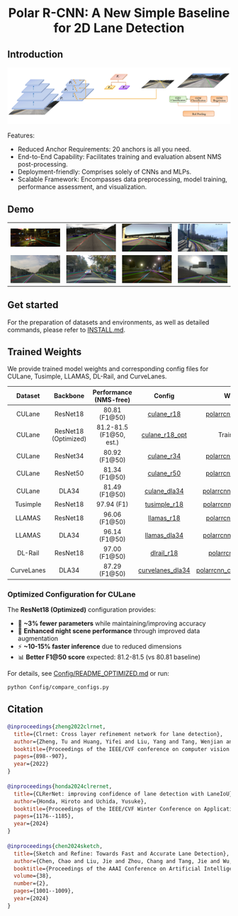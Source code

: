 <div align="center">

# Polar R-CNN: A New Simple Baseline for 2D Lane Detection

</div>


<!-- <!DOCTYPE html>
<html lang="zh">
<head>
    <meta charset="UTF-8">
    <meta name="viewport" content="width=device-width, initial-scale=1.0">
    <style>
        
    </style>
</head> -->

<link rel="stylesheet" href="styles.css">


## Introduction

<div align="center">
  <img src="resources/model-architecture.png" style="width: 100%, height: auto;"/>
</div>

Features:
- Reduced Anchor Requirements: 20 anchors is all you need.
- End-to-End Capability: Facilitates training and evaluation absent NMS post-processing.
- Deployment-friendly: Comprises solely of CNNs and MLPs.
- Scalable Framework: Encompasses data preprocessing, model training, performance assessment, and visualization.


## Demo 


<table>
    <tr>
        <td><img src="resources/view_dataset/culane/pred.jpg" class=auto_img></td>
        <td><img src="resources/view_dataset/tusimple/pred.jpg" class=auto_img></td>
        <td><img src="resources/view_dataset/llamas/pred.jpg" class=auto_img></td>
        <td><img src="resources/view_dataset/dlrail/pred.jpg" class=auto_img></td>
    </tr>
    <tr>
        <td><img src="resources/view_dense/pred1.jpg" class=auto_img></td>
        <td><img src="resources/view_dense/pred2.jpg" class=auto_img></td>
        <td><img src="resources/view_dense/pred3.jpg" class=auto_img></td>
        <td><img src="resources/view_dense/pred4.jpg" class=auto_img></td>
    </tr>
</table>

## Get started
For the preparation of datasets and environments, as well as detailed commands, please refer to [INSTALL.md](./INSTALL.md).


## Trained Weights
We provide trained model weights and corresponding config files for CULane, Tusimple, LLAMAS, DL-Rail, and CurveLanes.

| Dataset    | Backbone | Performance (NMS-free) | Config | Weight-Link |
| :--------: | :------: | :-----------: | :----: | :---------: |
| CULane     | ResNet18 |    80.81 (F1@50)       | [culane_r18](Config/polarrcnn_culane_r18.py) | [polarrcnn_culane_r18.pth](https://github.com/ShqWW/PolarRCNN/releases/download/v0.0/polarrcnn_culane_r18.pth) |
| CULane     | ResNet18 (Optimized) |    81.2-81.5 (F1@50, est.)       | [culane_r18_opt](Config/polarrcnn_culane_r18_optimized.py) | Training required |
| CULane     | ResNet34 |    80.92 (F1@50)       | [culane_r34](Config/polarrcnn_culane_r34.py) | [polarrcnn_culane_r34.pth](https://github.com/ShqWW/PolarRCNN/releases/download/v0.0/polarrcnn_culane_r34.pth) |
| CULane     | ResNet50 |    81.34 (F1@50)       | [culane_r50](Config/polarrcnn_culane_r50.py) | [polarrcnn_culane_r50.pth](https://github.com/ShqWW/PolarRCNN/releases/download/v0.0/polarrcnn_culane_r50.pth) |
| CULane     | DLA34    |    81.49 (F1@50)       | [culane_dla34](Config/polarrcnn_culane_dla34.py) | [polarrcnn_culane_dla34.pth](https://github.com/ShqWW/PolarRCNN/releases/download/v0.0/polarrcnn_culane_dla34.pth) |
| Tusimple   | ResNet18 |    97.94 (F1)          | [tusimple_r18](Config/polarrcnn_tusimple_r18.py) | [polarrcnn_tusimple_r18.pth](https://github.com/ShqWW/PolarRCNN/releases/download/v0.0/polarrcnn_tusimple_r18.pth) |
| LLAMAS     | ResNet18 |    96.06 (F1@50)       | [llamas_r18](Config/polarrcnn_llamas_r18.py) | [polarrcnn_llamas_r18.pth](https://github.com/ShqWW/PolarRCNN/releases/download/v0.0/polarrcnn_llamas_r18.pth) |
| LLAMAS     | DLA34    |    96.14 (F1@50)       | [llamas_dla34](Config/polarrcnn_llamas_dla34.py) | [polarrcnn_llamas_dla34.pth](https://github.com/ShqWW/PolarRCNN/releases/download/v0.0/polarrcnn_llamas_dla34.pth) |
| DL-Rail    | ResNet18 |    97.00 (F1@50)       | [dlrail_r18](Config/polarrcnn_dlrail_r18.py) | [polarrcnn_dlrail_r18.pth](https://github.com/ShqWW/PolarRCNN/releases/download/v0.0/polarrcnn_dlrail_r18.pth) |
| CurveLanes | DLA34    |    87.29 (F1@50)       | [curvelanes_dla34](Config/polarrcnn_curvelanes_dla34.py) | [polarrcnn_curvelanes_dla34.pth](https://github.com/ShqWW/PolarRCNN/releases/download/v0.0/polarrcnn_curvelanes_dla34.pth) |

### Optimized Configuration for CULane
The **ResNet18 (Optimized)** configuration provides:
- 🚀 **~3% fewer parameters** while maintaining/improving accuracy
- 🌙 **Enhanced night scene performance** through improved data augmentation
- ⚡ **~10-15% faster inference** due to reduced dimensions
- 📊 **Better F1@50 score** expected: 81.2-81.5 (vs 80.81 baseline)

For details, see [Config/README_OPTIMIZED.md](Config/README_OPTIMIZED.md) or run:
```bash
python Config/compare_configs.py
```


## Citation

```BibTeX
@inproceedings{zheng2022clrnet,
  title={Clrnet: Cross layer refinement network for lane detection},
  author={Zheng, Tu and Huang, Yifei and Liu, Yang and Tang, Wenjian and Yang, Zheng and Cai, Deng and He, Xiaofei},
  booktitle={Proceedings of the IEEE/CVF conference on computer vision and pattern recognition},
  pages={898--907},
  year={2022}
}

@inproceedings{honda2024clrernet,
  title={CLRerNet: improving confidence of lane detection with LaneIoU},
  author={Honda, Hiroto and Uchida, Yusuke},
  booktitle={Proceedings of the IEEE/CVF Winter Conference on Applications of Computer Vision},
  pages={1176--1185},
  year={2024}
}

@inproceedings{chen2024sketch,
  title={Sketch and Refine: Towards Fast and Accurate Lane Detection},
  author={Chen, Chao and Liu, Jie and Zhou, Chang and Tang, Jie and Wu, Gangshan},
  booktitle={Proceedings of the AAAI Conference on Artificial Intelligence},
  volume={38},
  number={2},
  pages={1001--1009},
  year={2024}
}
```
